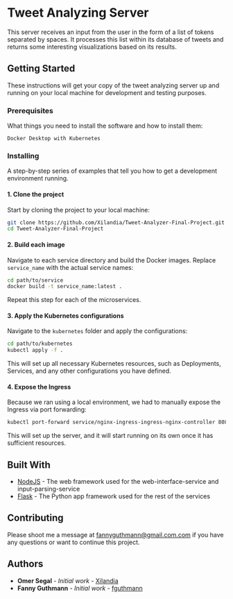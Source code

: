# Tweet Analyzing Server

This server receives an input from the user in the form of a list of tokens separated by spaces. It processes this list within its database of tweets and returns some interesting visualizations based on its results.

## Getting Started

These instructions will get your copy of the tweet analyzing server up and running on your local machine for development and testing purposes.

### Prerequisites

What things you need to install the software and how to install them:

```
Docker Desktop with Kubernetes
```

### Installing

A step-by-step series of examples that tell you how to get a development environment running.

#### 1. Clone the project

Start by cloning the project to your local machine:

```bash
git clone https://github.com/Xilandia/Tweet-Analyzer-Final-Project.git
cd Tweet-Analyzer-Final-Project
```

#### 2. Build each image

Navigate to each service directory and build the Docker images. Replace `service_name` with the actual service names:

```bash
cd path/to/service
docker build -t service_name:latest .
```

Repeat this step for each of the microservices.

#### 3. Apply the Kubernetes configurations

Navigate to the `kubernetes` folder and apply the configurations:

```bash
cd path/to/kubernetes
kubectl apply -f .
```

This will set up all necessary Kubernetes resources, such as Deployments, Services, and any other configurations you have defined.

#### 4. Expose the Ingress

Because we ran using a local environment, we had to manually expose the Ingress via port forwarding:

```bash
kubectl port-forward service/nginx-ingress-ingress-nginx-controller 8080:80 -n default
```

This will set up the server, and it will start running on its own once it has sufficient resources.



## Built With

* [NodeJS](https://nodejs.org/en) - The web framework used for the web-interface-service and input-parsing-service
* [Flask](https://flask.palletsprojects.com/en/3.0.x/) - The Python app framework used for the rest of the services

## Contributing

Please shoot me a message at fannyguthmann@gmail.com.com if you have any questions or want to continue this project.

## Authors

* **Omer Segal** - *Initial work* - [Xilandia](https://github.com/Xilandia)
* **Fanny Guthmann** - *Initial work* - [fguthmann](https://github.com/fguthmann)
